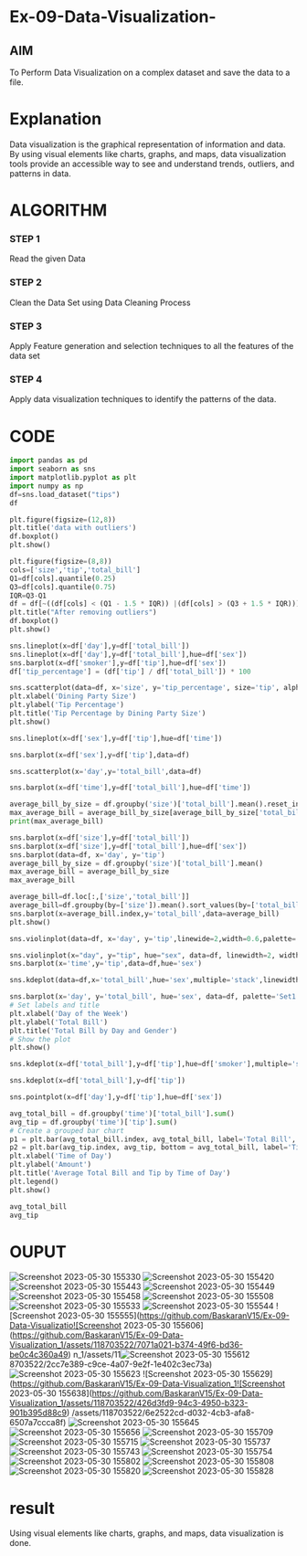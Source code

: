 # Ex-09-Data-Visualization-

## AIM
To Perform Data Visualization on a complex dataset and save the data to a file. 

# Explanation
Data visualization is the graphical representation of information and data. By using visual elements like charts, graphs, and maps, data visualization tools provide an accessible way to see and understand trends, outliers, and patterns in data.

# ALGORITHM
### STEP 1
Read the given Data
### STEP 2
Clean the Data Set using Data Cleaning Process
### STEP 3
Apply Feature generation and selection techniques to all the features of the data set
### STEP 4
Apply data visualization techniques to identify the patterns of the data.
# CODE
```python
import pandas as pd
import seaborn as sns
import matplotlib.pyplot as plt
import numpy as np
df=sns.load_dataset("tips")
df

plt.figure(figsize=(12,8))
plt.title('data with outliers')
df.boxplot()
plt.show()

plt.figure(figsize=(8,8))
cols=['size','tip','total_bill']
Q1=df[cols].quantile(0.25)
Q3=df[cols].quantile(0.75)
IQR=Q3-Q1
df = df[~((df[cols] < (Q1 - 1.5 * IQR)) |(df[cols] > (Q3 + 1.5 * IQR))).any(axis=1)]
plt.title("After removing outliers")
df.boxplot()
plt.show()

sns.lineplot(x=df['day'],y=df['total_bill'])
sns.lineplot(x=df['day'],y=df['total_bill'],hue=df['sex'])
sns.barplot(x=df['smoker'],y=df['tip'],hue=df['sex'])
df['tip_percentage'] = (df['tip'] / df['total_bill']) * 100

sns.scatterplot(data=df, x='size', y='tip_percentage', size='tip', alpha=0.7)
plt.xlabel('Dining Party Size')
plt.ylabel('Tip Percentage')
plt.title('Tip Percentage by Dining Party Size')
plt.show()

sns.lineplot(x=df['sex'],y=df['tip'],hue=df['time'])

sns.barplot(x=df['sex'],y=df['tip'],data=df)

sns.scatterplot(x='day',y='total_bill',data=df)

sns.barplot(x=df['time'],y=df['total_bill'],hue=df['time'])

average_bill_by_size = df.groupby('size')['total_bill'].mean().reset_index()
max_average_bill = average_bill_by_size[average_bill_by_size['total_bill'] == average_bill_by_size['total_bill'].max()]
print(max_average_bill)

sns.barplot(x=df['size'],y=df['total_bill'])
sns.barplot(x=df['size'],y=df['total_bill'],hue=df['sex'])
sns.barplot(data=df, x='day', y='tip')
average_bill_by_size = df.groupby('size')['total_bill'].mean()
max_average_bill = average_bill_by_size
max_average_bill

average_bill=df.loc[:,['size','total_bill']]
average_bill=df.groupby(by=['size']).mean().sort_values(by=['total_bill'])
sns.barplot(x=average_bill.index,y='total_bill',data=average_bill)
plt.show()

sns.violinplot(data=df, x='day', y='tip',linewide=2,width=0.6,palette='Set3')

sns.violinplot(x="day", y="tip", hue="sex", data=df, linewidth=2, width=0.6,palette="Set3")
sns.barplot(x='time',y='tip',data=df,hue='sex')

sns.kdeplot(data=df,x='total_bill',hue='sex',multiple='stack',linewidth=5,palette='Dark2',alpha=0.5)

sns.barplot(x='day', y='total_bill', hue='sex', data=df, palette='Set1')
# Set labels and title
plt.xlabel('Day of the Week')
plt.ylabel('Total Bill')
plt.title('Total Bill by Day and Gender')
# Show the plot
plt.show()

sns.kdeplot(x=df['total_bill'],y=df['tip'],hue=df['smoker'],multiple='stack',linewidth=5,palette='Dark2',alpha=0.5)

sns.kdeplot(x=df['total_bill'],y=df['tip'])

sns.pointplot(x=df['day'],y=df['tip'],hue=df['sex'])

avg_total_bill = df.groupby('time')['total_bill'].sum()
avg_tip = df.groupby('time')['tip'].sum()
# Create a grouped bar chart
p1 = plt.bar(avg_total_bill.index, avg_total_bill, label='Total Bill', width=0.4)
p2 = plt.bar(avg_tip.index, avg_tip, bottom = avg_total_bill, label='Tip', width=0.4)
plt.xlabel('Time of Day')
plt.ylabel('Amount')
plt.title('Average Total Bill and Tip by Time of Day')
plt.legend()
plt.show()

avg_total_bill
avg_tip
```
# OUPUT
![Screenshot 2023-05-30 155330](https://github.com/BaskaranV15/Ex-09-Data-Visualization_1/assets/118703522/572e1778-c6d3-4680-84a6-63ebccd685ea)
![Screenshot 2023-05-30 155420](https://github.com/BaskaranV15/Ex-09-Data-Visualization_1/assets/118703522/d19121d1-933f-4f11-95b2-4affcdade6f8)
![Screenshot 2023-05-30 155443](https://github.com/BaskaranV15/Ex-09-Data-Visualization_1/assets/118703522/82e13544-e82a-45ca-9aef-801e94d0c1c1)
![Screenshot 2023-05-30 155449](https://github.com/BaskaranV15/Ex-09-Data-Visualization_1/assets/118703522/daddcd49-9188-4972-b638-fac5aaa3a939)
![Screenshot 2023-05-30 155458](https://github.com/BaskaranV15/Ex-09-Data-Visualization_1/assets/118703522/68231ccd-c77e-43b8-a7bd-7eb29e82e377)
![Screenshot 2023-05-30 155508](https://github.com/BaskaranV15/Ex-09-Data-Visualization_1/assets/118703522/180a085d-e251-405d-8538-6388651147ec)
![Screenshot 2023-05-30 155533](https://github.com/BaskaranV15/Ex-09-Data-Visualization_1/assets/118703522/3f3075b1-3d3f-47a0-ab89-bae3a56cd219)
![Screenshot 2023-05-30 155544](https://github.com/BaskaranV15/Ex-09-Data-Visualization_1/assets/118703522/98da4d24-a443-41e6-9708-ca0356dcdc47)
![Screenshot 2023-05-30 155555](https://github.com/BaskaranV15/Ex-09-Data-Visualizatio![Screenshot 2023-05-30 155606](https://github.com/BaskaranV15/Ex-09-Data-Visualization_1/assets/118703522/7071a021-b374-49f6-bd36-be0c4c360a49)
n_1/assets/11![Screenshot 2023-05-30 155612](https://github.com/BaskaranV15/Ex-09-Data-Visualization_1/assets/118703522/da43c62b-ae4f-45b9-a210-6302a7d66f13)
8703522/2cc7e389-c9ce-4a07-9e2f-1e402c3ec73a)
![Screenshot 2023-05-30 155623](https://github.com/BaskaranV15/Ex-09-Data-Visualization_1/assets/118703522/a857db55-da9f-4bea-b18b-1e7057b37c74)
![Screenshot 2023-05-30 155629](https://github.com/BaskaranV15/Ex-09-Data-Visualization_1![Screenshot 2023-05-30 155638](https://github.com/BaskaranV15/Ex-09-Data-Visualization_1/assets/118703522/426d3fd9-94c3-4950-b323-901b395d88c9)
/assets/118703522/6e2522cd-d032-4cb3-afa8-6507a7ccca8f)
![Screenshot 2023-05-30 155645](https://github.com/BaskaranV15/Ex-09-Data-Visualization_1/assets/118703522/737a8d08-ec47-4a79-b02f-f56df84e4f38)
![Screenshot 2023-05-30 155656](https://github.com/BaskaranV15/Ex-09-Data-Visualization_1/assets/118703522/bca0a4f9-c789-42ee-bd95-3ced08b882d0)
![Screenshot 2023-05-30 155709](https://github.com/BaskaranV15/Ex-09-Data-Visualization_1/assets/118703522/a5e55b78-c271-4963-990f-4df7c504b6b5)
![Screenshot 2023-05-30 155715](https://github.com/BaskaranV15/Ex-09-Data-Visualization_1/assets/118703522/32c78273-48ee-44a0-9651-0d6fa0172006)
![Screenshot 2023-05-30 155737](https://github.com/BaskaranV15/Ex-09-Data-Visualization_1/assets/118703522/ef9d385b-8e80-4848-b21c-3d2666c7523e)
![Screenshot 2023-05-30 155743](https://github.com/BaskaranV15/Ex-09-Data-Visualization_1/assets/118703522/9b0d9aea-2083-4028-82b6-32505fe52bcd)
![Screenshot 2023-05-30 155754](https://github.com/BaskaranV15/Ex-09-Data-Visualization_1/assets/118703522/79785ca4-3f76-4999-b5a8-8d0e16b84704)
![Screenshot 2023-05-30 155802](https://github.com/BaskaranV15/Ex-09-Data-Visualization_1/assets/118703522/859bfb94-8996-4486-96c6-c8ac254d5867)
![Screenshot 2023-05-30 155808](https://github.com/BaskaranV15/Ex-09-Data-Visualization_1/assets/118703522/0dd0ee9e-629a-4b51-a74a-d83fdc09523d)
![Screenshot 2023-05-30 155820](https://github.com/BaskaranV15/Ex-09-Data-Visualization_1/assets/118703522/e014d9dc-d77e-4e8a-81f3-f6630b4a36b1)
![Screenshot 2023-05-30 155828](https://github.com/BaskaranV15/Ex-09-Data-Visualization_1/assets/118703522/fff5b169-b74e-4598-91f2-f8e4417a8d0a)
# result 
Using visual elements like charts, graphs, and maps, data visualization is done.
